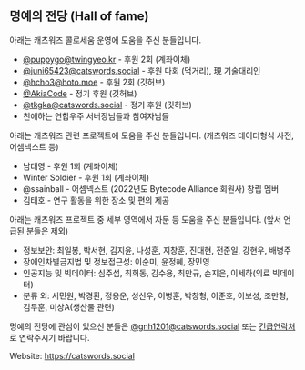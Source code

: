 ## 명예의 전당 (Hall of fame)
아래는 캐츠워즈 콜로세움 운영에 도움을 주신 분들입니다.

- [@puppygo@twingyeo.kr](https://twingyeo.kr/@puppygo) - 후원 2회 (계좌이체)
- [@juni65423@catswords.social](https://catswords.social/@juni65423) - 후원 다회 (먹거리), 現 기술대리인
- [@hcho3@hoto.moe](https://hoto.moe/@hcho3) - 후원 2회 (깃허브)
- [@AkiaCode](https://github.com/AkiaCode) - 정기 후원 (깃허브)
- [@tkgka@catswords.social](https://catswords.social/@tkgka) - 정기 후원 (깃허브)
- 친애하는 연합우주 서버장님들과 참여자님들

아래는 캐츠워즈 관련 프로젝트에 도움을 주신 분들입니다. (캐츠워즈 데이터형식 사전, 어셈넥스트 등)

- 남대영 - 후원 1회 (계좌이체)
- Winter Soldier - 후원 1회 (계좌이체)
- @ssainball - 어셈넥스트 (2022년도 Bytecode Alliance 회원사) 창립 멤버
- 김태호 - 연구 활동을 위한 장소 및 편의 제공

아래는 캐츠워즈 프로젝트 중 세부 영역에서 자문 등 도움을 주신 분들입니다. (앞서 언급된 분들은 제외)

- 정보보안: 최일봉, 박서현, 김지윤, 나성훈, 지창훈, 진대현, 전준일, 강현우, 배병주
- 장애인차별금지법 및 정보접근성: 이순미, 윤정혜, 장민영
- 인공지능 및 빅데이터: 심주섭, 최희동, 김수용, 최만규, 손지은, 이세하(의료 빅데이터)
- 분류 외: 서민원, 박경환, 정용운, 성신우, 이병훈, 박창형, 이준호, 이보성, 조만형, 김두훈, 미상A(생산물 관련)

명예의 전당에 관심이 있으신 분들은 [@gnh1201@catswords.social](https://catswords.social/@gnh1201) 또는 [긴급연락처](site_extended_description.md)로 연락주시기 바랍니다.

Website: https://catswords.social
